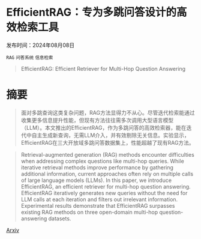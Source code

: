 # EfficientRAG：专为多跳问答设计的高效检索工具

发布时间：2024年08月08日

`RAG` `问答系统` `信息检索`

> EfficientRAG: Efficient Retriever for Multi-Hop Question Answering

# 摘要

> 面对多跳查询这类复杂问题，RAG方法显得力不从心。尽管迭代检索能通过收集更多信息提升性能，但现有方法往往需多次调用大型语言模型（LLM）。本文推出的EfficientRAG，作为多跳问答的高效检索器，能在迭代中自主生成新查询，无需LLM介入，并有效剔除无关信息。实验显示，EfficientRAG在三大开放域多跳问答数据集上，性能超越了现有RAG方法。

> Retrieval-augmented generation (RAG) methods encounter difficulties when addressing complex questions like multi-hop queries. While iterative retrieval methods improve performance by gathering additional information, current approaches often rely on multiple calls of large language models (LLMs). In this paper, we introduce EfficientRAG, an efficient retriever for multi-hop question answering. EfficientRAG iteratively generates new queries without the need for LLM calls at each iteration and filters out irrelevant information. Experimental results demonstrate that EfficientRAG surpasses existing RAG methods on three open-domain multi-hop question-answering datasets.

[Arxiv](https://arxiv.org/abs/2408.04259)